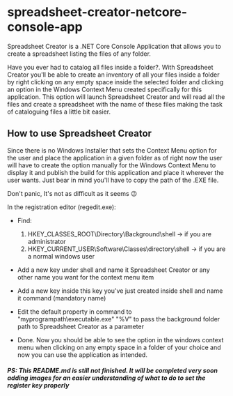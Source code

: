 # spreadsheet-creator-netcore-console-app

Spreadsheet Creator is a .NET Core Console Application that allows you to create a spreadsheet listing the files of any folder.

Have you ever had to catalog all files inside a folder?. With Spreadsheet Creator you'll be able to create an inventory of all your files inside a folder by right clicking on any 
empty space inside the selected folder and clicking an option in the Windows Context Menu created specifically for this application. This option will launch Spreadsheet Creator and will read 
all the files and create a spreadsheet with the name of these files making the task of cataloguing files a little bit easier.

## How to use Spreadsheet Creator

Since there is no Windows Installer that sets the Context Menu option for the user and place the application in a given folder as of right now the user will have to create the 
option manually for the Windows Context Menu to display it and publish the build for this application and place it wherever the user wants. Just bear in mind you'll have to copy
the path of the .EXE file.

Don't panic, It's not as difficult as it seems :wink:

In the registration editor (regedit.exe):
- Find:
  1. HKEY_CLASSES_ROOT\Directory\Background\shell -> if you are administrator
  2. HKEY_CURRENT_USER\Software\Classes\directory\shell -> if you are a normal windows user

- Add a new key under shell and name it Spreadsheet Creator or any other name you want for the context menu item

- Add a new key inside this key you've just created inside shell and name it command (mandatory name)

- Edit the default property in command to "myprogrampath\executable.exe" "%V" to pass the background folder path to Spreadsheet Creator as a parameter

- Done. Now you should be able to see the option in the windows context menu when clicking on any empty space in a folder of your choice and now you can use the application as intended.

#### *PS: This README.md is still not finished. It will be completed very soon adding images for an easier understanding of what to do to set the register key properly*
